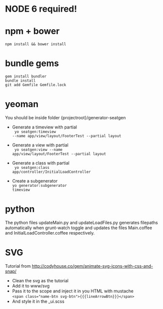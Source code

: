 # NODE 6 required!
# npm + bower
<code>npm install && bower install</code><br>

# bundle gems
<code>gem install bundler</code><br>
<code>bundle install</code><br>
<code>git add Gemfile Gemfile.lock</code><br>

# yeoman
You should be inside folder {projectroot}/generator-seatgen<br>

- Generate a timeview with partial<br>
  <code>
  yo seatgen:timeview --name app/view/layout/FooterTest --partial layout
  </code>

- Generate a view with partial<br>
  <code>
  yo seatgen:view --name app/view/layout/FooterTest --partial layout
  </code>

- Generate a class with partial<br>
  <code>
  yo seatgen:class app/controller/InitialLoadController
  </code>

- Create a subgenerator<br>
  <code>yo generator:subgenerator timeview</code>

# python
  The python files updateMain.py and updateLoadFiles.py generates filepaths automatically when 
  grunt-watch toggle and updates the files Main.coffee and InitialLoadController.coffee respectively.

# SVG
Tutorial from http://codyhouse.co/gem/animate-svg-icons-with-css-and-snap/<br>
- Clean the svg as the tutorial<br>
- Add it to www/svg<br>
- Pass it to the scope and inject it in you HTML with mustache <br>
`<span class="name-btn svg-btn">{{{lineArrowBtn}}}</span>`<br>
- And style it in the _ui.scss



